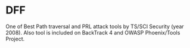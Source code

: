 # DFF
One of  Best Path traversal and PRL attack tools  by TS/SCI Security (year 2008). Also tool is included on BackTrack 4 and OWASP Phoenix/Tools Project.

